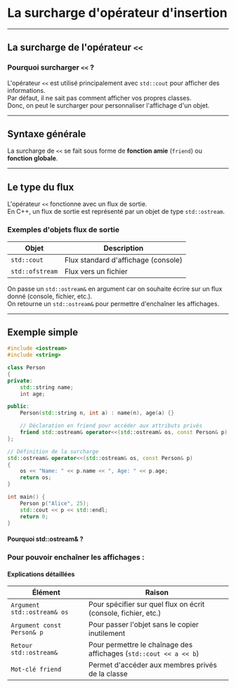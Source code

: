 # La surcharge d'opérateur d'insertion

---

## La surcharge de l'opérateur `<<`

### Pourquoi surcharger `<<` ?

L'opérateur `<<` est utilisé principalement avec `std::cout` pour afficher des informations.  
Par défaut, il ne sait pas comment afficher vos propres classes.  
Donc, on peut le surcharger pour personnaliser l'affichage d'un objet.

---

## Syntaxe générale

La surcharge de `<<` se fait sous forme de **fonction amie** (`friend`) ou **fonction globale**.

---

## Le type du flux

L'opérateur `<<` fonctionne avec un flux de sortie.  
En C++, un flux de sortie est représenté par un objet de type `std::ostream`.

### Exemples d'objets flux de sortie

| Objet          | Description                          |
|----------------|--------------------------------------|
| `std::cout`    | Flux standard d'affichage (console)  |
| `std::ofstream`| Flux vers un fichier                 |

On passe un `std::ostream&` en argument car on souhaite écrire sur un flux donné (console, fichier, etc.).  
On retourne un `std::ostream&` pour permettre d'enchaîner les affichages.

---

## Exemple simple

```cpp
#include <iostream>
#include <string>

class Person 
{
private:
    std::string name;
    int age;

public:
    Person(std::string n, int a) : name(n), age(a) {}

    // Déclaration en friend pour accéder aux attributs privés
    friend std::ostream& operator<<(std::ostream& os, const Person& p);
};

// Définition de la surcharge
std::ostream& operator<<(std::ostream& os, const Person& p) 
{
    os << "Name: " << p.name << ", Age: " << p.age;
    return os;
}

int main() {
    Person p("Alice", 25);
    std::cout << p << std::endl;
    return 0;
}
```
#### Pourquoi std::ostream& ?

### Pour pouvoir enchaîner les affichages :  
#### Explications détaillées

| Élément                   | Raison                                                              |
|---------------------------|---------------------------------------------------------------------|
| `Argument std::ostream& os` | Pour spécifier sur quel flux on écrit (console, fichier, etc.)       |
| `Argument const Person& p`  | Pour passer l'objet sans le copier inutilement                       |
| `Retour std::ostream&`      | Pour permettre le chaînage des affichages (`std::cout << a << b`)   |
| `Mot-clé friend`            | Permet d'accéder aux membres privés de la classe                    |

